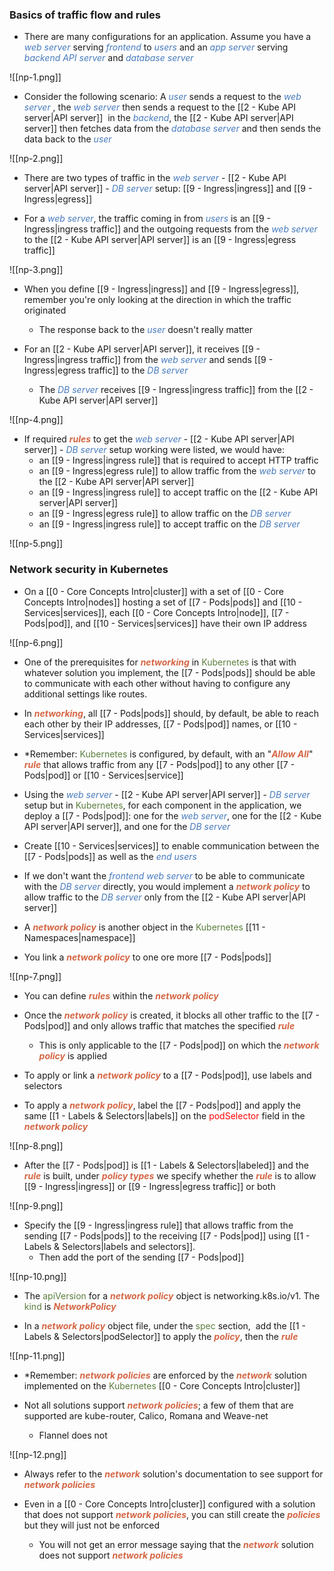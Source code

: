 ### Basics of traffic flow and rules

- There are many configurations for an application. Assume you have a <i><span style="color:#477bbe">web server</span></i> serving <i><span style="color:#477bbe">frontend</span></i> to <i><span style="color:#477bbe">users</span></i> and an <i><span style="color:#477bbe">app server</span></i> serving <i><span style="color:#477bbe">backend API server</span></i> and <i><span style="color:#477bbe">database server</span></i>

![[np-1.png]]

- Consider the following scenario: A <i><span style="color:#477bbe">user</span></i> sends a request to the <i><span style="color:#477bbe">web server</span></i> , the <i><span style="color:#477bbe">web server</span></i> then sends a request to the [[2 - Kube API server|API server]]  in the <i><span style="color:#477bbe">backend</span></i>, the [[2 - Kube API server|API server]] then fetches data from the <i><span style="color:#477bbe">database server</span></i> and then sends the data back to the <i><span style="color:#477bbe">user</span></i>

![[np-2.png]]

- There are two types of traffic in the <i><span style="color:#477bbe">web server</span></i> - [[2 - Kube API server|API server]] - <i><span style="color:#477bbe">DB server</span></i> setup: [[9 - Ingress|ingress]] and [[9 - Ingress|egress]]

- For a <i><span style="color:#477bbe">web server</span></i>, the traffic coming in from <i><span style="color:#477bbe">users</span></i> is an [[9 - Ingress|ingress traffic]] and the outgoing requests from the <i><span style="color:#477bbe">web server</span></i> to the [[2 - Kube API server|API server]] is an [[9 - Ingress|egress traffic]]

![[np-3.png]]

- When you define [[9 - Ingress|ingress]] and [[9 - Ingress|egress]], remember you're only looking at the direction in which the traffic originated
	- The response back to the <i><span style="color:#477bbe">user</span></i> doesn't really matter

- For an [[2 - Kube API server|API server]], it receives [[9 - Ingress|ingress traffic]] from the <i><span style="color:#477bbe">web server</span></i> and sends [[9 - Ingress|egress traffic]] to the <i><span style="color:#477bbe">DB server</span></i>
	- The <i><span style="color:#477bbe">DB server</span></i> receives [[9 - Ingress|ingress traffic]] from the [[2 - Kube API server|API server]]

![[np-4.png]]

- If required <b><i><span style="color:#d46644">rules</span></i></b> to get the <i><span style="color:#477bbe">web server</span></i> - [[2 - Kube API server|API server]] - <i><span style="color:#477bbe">DB server</span></i> setup working were listed, we would have:
	- an [[9 - Ingress|ingress rule]] that is required to accept HTTP traffic
	- an [[9 - Ingress|egress rule]] to allow traffic from the <i><span style="color:#477bbe">web server</span></i> to the [[2 - Kube API server|API server]]
	- an [[9 - Ingress|ingress rule]] to accept traffic on the [[2 - Kube API server|API server]]
	- an [[9 - Ingress|egress rule]] to allow traffic on the <i><span style="color:#477bbe">DB server</span></i>
	- an [[9 - Ingress|ingress rule]] to accept traffic on the <i><span style="color:#477bbe">DB server</span></i>

![[np-5.png]]

### Network security in Kubernetes

- On a [[0 - Core Concepts Intro|cluster]] with a set of [[0 - Core Concepts Intro|nodes]] hosting a set of [[7 - Pods|pods]] and [[10 - Services|services]], each [[0 - Core Concepts Intro|node]], [[7 - Pods|pod]], and [[10 - Services|services]] have their own IP address

![[np-6.png]]

- One of the prerequisites for <b><i><span style="color:#d46644">networking</span></i></b> in <span style="color:#5c7e3e">Kubernetes</span> is that with whatever solution you implement, the [[7 - Pods|pods]] should be able to communicate with each other without having to configure any additional settings like routes.

- In <b><i><span style="color:#d46644">networking</span></i></b>, all [[7 - Pods|pods]] should, by default, be able to reach each other by their IP addresses, [[7 - Pods|pod]] names, or [[10 - Services|services]]

- *Remember: <span style="color:#5c7e3e">Kubernetes</span> is configured, by default, with an "<b><i><span style="color:#d46644">Allow All</span></i></b>" <b><i><span style="color:#d46644">rule</span></i></b> that allows traffic from any [[7 - Pods|pod]] to any other [[7 - Pods|pod]] or [[10 - Services|service]]

- Using the <i><span style="color:#477bbe">web server</span></i> - [[2 - Kube API server|API server]] - <i><span style="color:#477bbe">DB server</span></i> setup but in <span style="color:#5c7e3e">Kubernetes</span>, for each component in the application, we deploy a [[7 - Pods|pod]]: one for the <i><span style="color:#477bbe">web server</span></i>, one for the [[2 - Kube API server|API server]], and one for the <i><span style="color:#477bbe">DB server</span></i>

- Create [[10 - Services|services]] to enable communication between the [[7 - Pods|pods]] as well as the <i><span style="color:#477bbe">end users</span></i>

- If we don't want the <i><span style="color:#477bbe">frontend web server</span></i> to be able to communicate with the <i><span style="color:#477bbe">DB server</span></i> directly, you would implement a <b><i><span style="color:#d46644">network policy</span></i></b> to allow traffic to the <i><span style="color:#477bbe">DB server</span></i> only from the [[2 - Kube API server|API server]]

- A <b><i><span style="color:#d46644">network policy</span></i></b> is another object in the <span style="color:#5c7e3e">Kubernetes</span> [[11 - Namespaces|namespace]]

- You link a <b><i><span style="color:#d46644">network policy</span></i></b> to one ore more [[7 - Pods|pods]]

![[np-7.png]]

- You can define <b><i><span style="color:#d46644">rules</span></i></b> within the <b><i><span style="color:#d46644">network policy</span></i></b>

- Once the <b><i><span style="color:#d46644">network policy</span></i></b> is created, it blocks all other traffic to the [[7 - Pods|pod]] and only allows traffic that matches the specified <b><i><span style="color:#d46644">rule</span></i></b>
	- This is only applicable to the [[7 - Pods|pod]] on which the <b><i><span style="color:#d46644">network policy</span></i></b> is applied

- To apply or link a <b><i><span style="color:#d46644">network policy</span></i></b> to a [[7 - Pods|pod]], use labels and selectors

- To apply a <b><i><span style="color:#d46644">network policy</span></i></b>, label the [[7 - Pods|pod]] and apply the same [[1 - Labels & Selectors|labels]] on the <span style="color:red">podSelector</span> field in the <b><i><span style="color:#d46644">network policy</span></i></b>

![[np-8.png]]

- After the [[7 - Pods|pod]] is [[1 - Labels & Selectors|labeled]] and the <b><i><span style="color:#d46644">rule</span></i></b> is built, under <b><i><span style="color:#d46644">policy types</span></i></b> we specify whether the <b><i><span style="color:#d46644">rule</span></i></b> is to allow [[9 - Ingress|ingress]] or [[9 - Ingress|egress traffic]] or both

![[np-9.png]]

- Specify the [[9 - Ingress|ingress rule]] that allows traffic from the sending [[7 - Pods|pods]] to the receiving [[7 - Pods|pod]] using [[1 - Labels & Selectors|labels and selectors]].
	- Then add the port of the sending [[7 - Pods|pod]]

![[np-10.png]]

- The <span style="color:#5c7e3e">apiVersion</span> for a <b><i><span style="color:#d46644">network policy</span></i></b> object is networking.k8s.io/v1. The <span style="color:#5c7e3e">kind</span> is <b><i><span style="color:#d46644">NetworkPolicy</span></i></b>

- In a <b><i><span style="color:#d46644">network policy</span></i></b> object file, under the <span style="color:#5c7e3e">spec</span> section,  add the [[1 - Labels & Selectors|podSelector]] to apply the <b><i><span style="color:#d46644">policy</span></i></b>, then the <b><i><span style="color:#d46644">rule</span></i></b>

![[np-11.png]]

- *Remember: <b><i><span style="color:#d46644">network policies</span></i></b> are enforced by the <b><i><span style="color:#d46644">network</span></i></b> solution implemented on the <span style="color:#5c7e3e">Kubernetes</span> [[0 - Core Concepts Intro|cluster]]

- Not all solutions support <b><i><span style="color:#d46644">network policies</span></i></b>; a few of them that are supported are kube-router, Calico, Romana and Weave-net
	- Flannel does not

![[np-12.png]]

- Always refer to the <b><i><span style="color:#d46644">network</span></i></b> solution's documentation to see support for <b><i><span style="color:#d46644">network policies</span></i></b>

- Even in a [[0 - Core Concepts Intro|cluster]] configured with a solution that does not support <b><i><span style="color:#d46644">network policies</span></i></b>, you can still create the <b><i><span style="color:#d46644">policies</span></i></b> but they will just not be enforced
	- You will not get an error message saying that the <b><i><span style="color:#d46644">network</span></i></b> solution does not support <b><i><span style="color:#d46644">network policies</span></i></b>